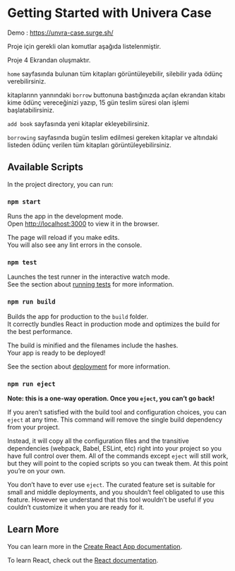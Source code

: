 # Getting Started with Univera Case 

Demo : https://unvra-case.surge.sh/

Proje için gerekli olan komutlar aşağıda listelenmiştir.

Proje 4 Ekrandan oluşmaktır. 


`home` sayfasında bulunan tüm kitapları görüntüleyebilir, silebilir yada ödünç verebilirsiniz.

kitaplarınn yannındaki `borrow` buttonuna bastığınızda açılan ekrandan kitabı kime ödünç vereceğinizi yazıp, 15 gün teslim süresi olan işlemi başlatabilirsiniz.

`add book` sayfasında yeni kitaplar ekleyebilirsiniz.

`borrowing` sayfasında bugün teslim edilmesi gereken kitaplar ve altındaki listeden ödünç verilen tüm kitapları görüntüleyebilirsiniz.

## Available Scripts

In the project directory, you can run:

### `npm start`

Runs the app in the development mode.\
Open [http://localhost:3000](http://localhost:3000) to view it in the browser.

The page will reload if you make edits.\
You will also see any lint errors in the console.

### `npm test`

Launches the test runner in the interactive watch mode.\
See the section about [running tests](https://facebook.github.io/create-react-app/docs/running-tests) for more information.

### `npm run build`

Builds the app for production to the `build` folder.\
It correctly bundles React in production mode and optimizes the build for the best performance.

The build is minified and the filenames include the hashes.\
Your app is ready to be deployed!

See the section about [deployment](https://facebook.github.io/create-react-app/docs/deployment) for more information.

### `npm run eject`

**Note: this is a one-way operation. Once you `eject`, you can’t go back!**

If you aren’t satisfied with the build tool and configuration choices, you can `eject` at any time. This command will remove the single build dependency from your project.

Instead, it will copy all the configuration files and the transitive dependencies (webpack, Babel, ESLint, etc) right into your project so you have full control over them. All of the commands except `eject` will still work, but they will point to the copied scripts so you can tweak them. At this point you’re on your own.

You don’t have to ever use `eject`. The curated feature set is suitable for small and middle deployments, and you shouldn’t feel obligated to use this feature. However we understand that this tool wouldn’t be useful if you couldn’t customize it when you are ready for it.

## Learn More

You can learn more in the [Create React App documentation](https://facebook.github.io/create-react-app/docs/getting-started).

To learn React, check out the [React documentation](https://reactjs.org/).
